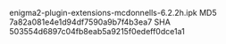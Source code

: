 enigma2-plugin-extensions-mcdonnells-6.2.2h.ipk
MD5 7a82a081e4e1d94df7590a9b7f4b3ea7
SHA 503554d6897c04fb8eab5a9215f0edeff0dce1a1

